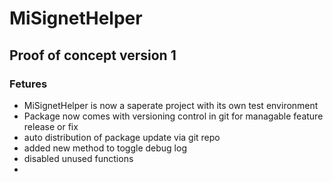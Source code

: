 # MiSignetHelper
## Proof of concept version 1

### Fetures
- MiSignetHelper is now a saperate project with its own test environment
- Package now comes with versioning control in git for managable feature release or fix
- auto distribution of package update via git repo
- added new method to toggle debug log
- disabled unused functions
- 
